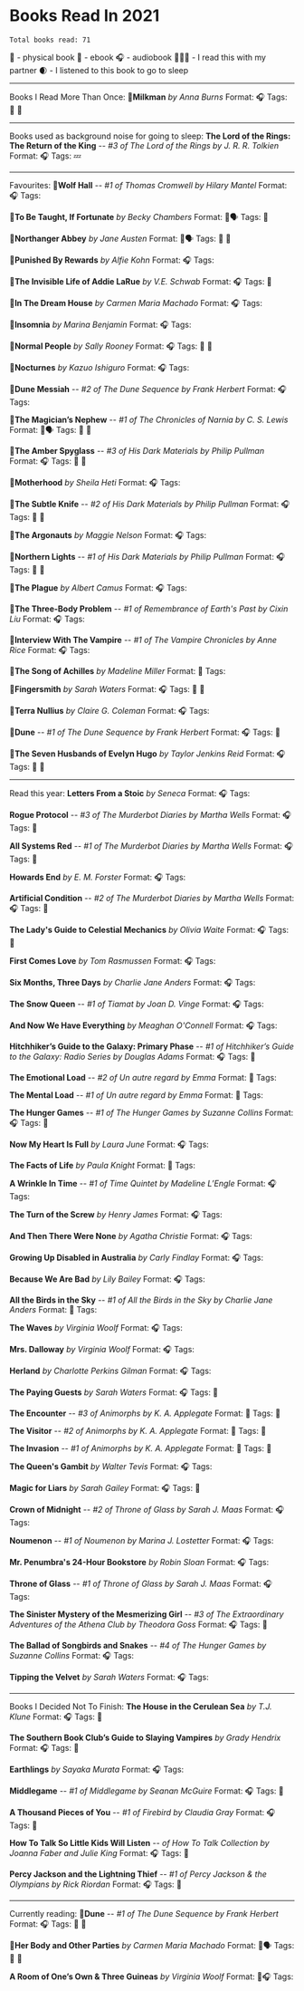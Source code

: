 # Books Read In 2021
`Total books read: 71`

📖 - physical book
📱 - ebook
🎧 - audiobook
👩🏻‍🦱 - I read this with my partner
🌒 - I listened to this book to go to sleep

---

Books I Read More Than Once:
 🌟**Milkman**
*by Anna Burns*
Format: 🎧
Tags: 💞 🔁

---

Books used as background noise for going to sleep:
**The Lord of the Rings: The Return of the King** -- *#3 of The Lord of the Rings*
*by J. R. R. Tolkien*
Format: 🎧
Tags: 💤

---

Favourites:
 🌟**Wolf Hall** -- *#1 of Thomas Cromwell*
*by Hilary Mantel*
Format: 🎧
Tags:

 🌟**To Be Taught, If Fortunate**
*by Becky Chambers*
Format: 📖🗣
Tags: 💞

 🌟**Northanger Abbey**
*by Jane Austen*
Format: 💾🗣
Tags: 💞 🔁

 🌟**Punished By Rewards**
*by Alfie Kohn*
Format: 🎧
Tags:

 🌟**The Invisible Life of Addie LaRue**
*by V.E. Schwab*
Format: 🎧
Tags: 💞

 🌟**In The Dream House**
*by Carmen Maria Machado*
Format: 🎧
Tags:

 🌟**Insomnia**
*by Marina Benjamin*
Format: 🎧
Tags:

 🌟**Normal People**
*by Sally Rooney*
Format: 🎧
Tags: 💞 🔁

 🌟**Nocturnes**
*by Kazuo Ishiguro*
Format: 🎧
Tags:

 🌟**Dune Messiah** -- *#2 of The Dune Sequence*
*by Frank Herbert*
Format: 🎧
Tags:

 🌟**The Magician’s Nephew** -- *#1 of The Chronicles of Narnia*
*by C. S. Lewis*
Format: 📖🗣
Tags: 💞 🔁

 🌟**The Amber Spyglass** -- *#3 of His Dark Materials*
*by Philip Pullman*
Format: 🎧
Tags: 💞 🔁

 🌟**Motherhood**
*by Sheila Heti*
Format: 🎧
Tags:

 🌟**The Subtle Knife** -- *#2 of His Dark Materials*
*by Philip Pullman*
Format: 🎧
Tags: 💞 🔁

 🌟**The Argonauts**
*by Maggie Nelson*
Format: 🎧
Tags:

 🌟**Northern Lights** -- *#1 of His Dark Materials*
*by Philip Pullman*
Format: 🎧
Tags: 💞 🔁

 🌟**The Plague**
*by Albert Camus*
Format: 🎧
Tags:

 🌟**The Three-Body Problem** -- *#1 of Remembrance of Earth's Past*
*by Cixin Liu*
Format: 🎧
Tags:

 🌟**Interview With The Vampire** -- *#1 of The Vampire Chronicles*
*by Anne Rice*
Format: 🎧
Tags:

 🌟**The Song of Achilles**
*by Madeline Miller*
Format: 💾
Tags:

 🌟**Fingersmith**
*by Sarah Waters*
Format: 🎧
Tags: 💞 🔁

 🌟**Terra Nullius**
*by Claire G. Coleman*
Format: 🎧
Tags:

 🌟**Dune** -- *#1 of The Dune Sequence*
*by Frank Herbert*
Format: 🎧
Tags: 🔁

 🌟**The Seven Husbands of Evelyn Hugo**
*by Taylor Jenkins Reid*
Format: 🎧
Tags: 💞 🔁

---

Read this year:
**Letters From a Stoic**
*by Seneca*
Format: 🎧
Tags:

**Rogue Protocol** -- *#3 of The Murderbot Diaries*
*by Martha Wells*
Format: 🎧
Tags: 💞

**All Systems Red** -- *#1 of The Murderbot Diaries*
*by Martha Wells*
Format: 🎧
Tags: 🔁

**Howards End**
*by E. M. Forster*
Format: 🎧
Tags:

**Artificial Condition** -- *#2 of The Murderbot Diaries*
*by Martha Wells*
Format: 🎧
Tags: 💞

**The Lady's Guide to Celestial Mechanics**
*by Olivia Waite*
Format: 🎧
Tags: 💞

**First Comes Love**
*by Tom Rasmussen*
Format: 🎧
Tags:

**Six Months, Three Days**
*by Charlie Jane Anders*
Format: 🎧
Tags:

**The Snow Queen** -- *#1 of Tiamat*
*by Joan D. Vinge*
Format: 🎧
Tags:

**And Now We Have Everything**
*by Meaghan O'Connell*
Format: 🎧
Tags:

**Hitchhiker’s Guide to the Galaxy: Primary Phase** -- *#1 of Hitchhiker’s Guide to the Galaxy: Radio Series*
*by Douglas Adams*
Format: 🎧
Tags: 💞

**The Emotional Load** -- *#2 of Un autre regard*
*by Emma*
Format: 📖
Tags:

**The Mental Load** -- *#1 of Un autre regard*
*by Emma*
Format: 📖
Tags:

**The Hunger Games** -- *#1 of The Hunger Games*
*by Suzanne Collins*
Format: 🎧
Tags: 🔁

**Now My Heart Is Full**
*by Laura June*
Format: 🎧
Tags:

**The Facts of Life**
*by Paula Knight*
Format: 💾
Tags:

**A Wrinkle In Time** -- *#1 of Time Quintet*
*by Madeline L’Engle*
Format: 🎧
Tags:

**The Turn of the Screw**
*by Henry James*
Format: 🎧
Tags:

**And Then There Were None**
*by Agatha Christie*
Format: 🎧
Tags:

**Growing Up Disabled in Australia**
*by Carly Findlay*
Format: 🎧
Tags:

**Because We Are Bad**
*by Lily Bailey*
Format: 🎧
Tags:

**All the Birds in the Sky** -- *#1 of All the Birds in the Sky*
*by Charlie Jane Anders*
Format: 💾
Tags:

**The Waves**
*by Virginia Woolf*
Format: 🎧
Tags:

**Mrs. Dalloway**
*by Virginia Woolf*
Format: 🎧
Tags:

**Herland**
*by Charlotte Perkins Gilman*
Format: 🎧
Tags:

**The Paying Guests**
*by Sarah Waters*
Format: 🎧
Tags: 💞

**The Encounter** -- *#3 of Animorphs*
*by K. A. Applegate*
Format: 💾
Tags: 🔁

**The Visitor** -- *#2 of Animorphs*
*by K. A. Applegate*
Format: 💾
Tags: 🔁

**The Invasion** -- *#1 of Animorphs*
*by K. A. Applegate*
Format: 💾
Tags: 🔁

**The Queen's Gambit**
*by Walter Tevis*
Format: 🎧
Tags:

**Magic for Liars**
*by Sarah Gailey*
Format: 🎧
Tags: 💞

**Crown of Midnight** -- *#2 of Throne of Glass*
*by Sarah J. Maas*
Format: 🎧
Tags:

**Noumenon** -- *#1 of Noumenon*
*by Marina J. Lostetter*
Format: 🎧
Tags:

**Mr. Penumbra's 24-Hour Bookstore**
*by Robin Sloan*
Format: 🎧
Tags:

**Throne of Glass** -- *#1 of Throne of Glass*
*by Sarah J. Maas*
Format: 🎧
Tags:

**The Sinister Mystery of the Mesmerizing Girl** -- *#3 of The Extraordinary Adventures of the Athena Club*
*by Theodora Goss*
Format: 🎧
Tags: 💞

**The Ballad of Songbirds and Snakes** -- *#4 of The Hunger Games*
*by Suzanne Collins*
Format: 🎧
Tags:

**Tipping the Velvet**
*by Sarah Waters*
Format: 🎧
Tags:

---

Books I Decided Not To Finish:
**The House in the Cerulean Sea**
*by T.J. Klune*
Format: 🎧
Tags: 💞

**The Southern Book Club’s Guide to Slaying Vampires**
*by Grady Hendrix*
Format: 🎧
Tags: 💞

**Earthlings**
*by Sayaka Murata*
Format: 🎧
Tags:

**Middlegame** -- *#1 of Middlegame*
*by Seanan McGuire*
Format: 🎧
Tags: 💞

**A Thousand Pieces of You** -- *#1 of Firebird*
*by Claudia Gray*
Format: 🎧
Tags: 💞

**How To Talk So Little Kids Will Listen** -- *of How To Talk Collection*
*by Joanna Faber and Julie King*
Format: 🎧
Tags: 💞

**Percy Jackson and the Lightning Thief** -- *#1 of Percy Jackson & the Olympians*
*by Rick Riordan*
Format: 🎧
Tags: 💞

---

Currently reading:
 🌟**Dune** -- *#1 of The Dune Sequence*
*by Frank Herbert*
Format: 🎧
Tags: 💞 🔁

 🌟**Her Body and Other Parties**
*by Carmen Maria Machado*
Format: 📖🗣
Tags: 💞 🔁

**A Room of One’s Own & Three Guineas**
*by Virginia Woolf*
Format: 💾🎧
Tags:

